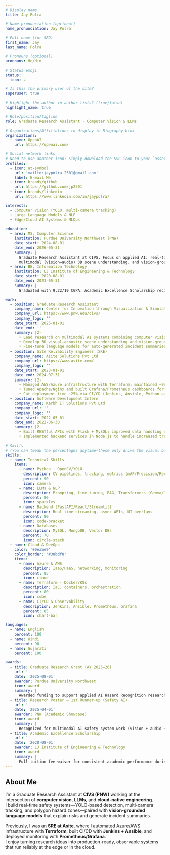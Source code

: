 ```yaml
---
# Display name
title: Jay Polra

# Name pronunciation (optional)
name_pronunciation: Jay Polra

# Full name (for SEO)
first_name: Jay
last_name: Polra

# Pronouns (optional)
pronouns: He/Him

# Status emoji
status:
  icon: ☕️

# Is this the primary user of the site?
superuser: true

# Highlight the author in author lists? (true/false)
highlight_name: true

# Role/position/tagline
role: Graduate Research Assistant · Computer Vision & LLMs

# Organizations/Affiliations to display in Biography blox
organizations:
  - name: OpenAI
    url: https://openai.com/

# Social network links
# Need to use another icon? Simply download the SVG icon to your `assets/media/icons/` folder.
profiles:
  - icon: at-symbol
    url: 'mailto:jaypolra.2501@gmail.com'
    label: E-mail Me
  - icon: brands/github
    url: https://github.com/jp2501
  - icon: brands/linkedin
    url: https://www.linkedin.com/in/jaypolra/

interests:
  - Computer Vision (YOLO, multi-camera tracking)
  - Large Language Models & NLP
  - Edge/Cloud AI Systems & MLOps

education:
  - area: MS, Computer Science
    institution: Purdue University Northwest (PNW)
    date_start: 2024-08-01
    date_end: 2026-05-31
    summary: |
      Graduate Research Assistant at CIVS. Focus on applied AI: real-time computer vision for industrial safety,
      multimodal (vision–audio) 3D scene understanding, and vision-grounded LLMs for safety analysis/reporting.
  - area: BE, Information Technology
    institution: LJ Institute of Engineering & Technology
    date_start: 2020-08-01
    date_end: 2023-05-31
    summary: |
      Graduated with 9.22/10 CGPA. Academic Excellence Scholarship recipient.

work:
  - position: Graduate Research Assistant
    company_name: Center for Innovation through Visualization & Simulation (CIVS), Purdue University
    company_url: https://www.pnw.edu/civs/
    company_logo: ''
    date_start: 2025-01-01
    date_end: ''
    summary: |2-
      • Lead research on multimodal AI systems combining computer vision and audio for industrial safety monitoring.
      • Develop 3D visual–acoustic scene understanding and vision-grounded LLMs that explain hazardous scenarios.
      • Fine-tune language models for auto-generated incident summaries and safety reporting.
  - position: Site Reliability Engineer (SRE)
    company_name: Asite Solutions Pvt Ltd
    company_url: https://www.asite.com/
    company_logo: ''
    date_start: 2023-01-01
    date_end: 2024-07-31
    summary: |2-
      • Managed AWS/Azure infrastructure with Terraform; maintained ~99.9% uptime for critical services.
      • Tuned Apache/Nginx and built Grafana/Prometheus dashboards for real-time observability.
      • Cut deployment time ~25% via CI/CD (Jenkins, Ansible, Python automation) and log-based anomaly detection.
  - position: Software Development Intern
    company_name: Karbh IT Solutions Pvt Ltd
    company_url: ''
    company_logo: ''
    date_start: 2022-05-01
    date_end: 2022-06-30
    summary: |2-
      • Built RESTful APIs with Flask + MySQL; improved data handling efficiency.
      • Implemented backend services in Node.js to handle increased traffic with low latency.

# Skills
# (You can tweak the percentages anytime—these only drive the visual bars.)
skills:
  - name: Technical Skills
    items:
      - name: Python · OpenCV/YOLO
        description: CV pipelines, tracking, metrics (mAP/Precision/Recall)
        percent: 90
        icon: camera
      - name: LLMs & NLP
        description: Prompting, fine-tuning, RAG, Transformers (Gemma/T5)
        percent: 80
        icon: sparkles
      - name: Backend (FastAPI/React/Streamlit)
        description: Real-time streaming, async APIs, UI overlays
        percent: 80
        icon: code-bracket
      - name: Databases
        description: MySQL, MongoDB, Vector DBs
        percent: 70
        icon: circle-stack
  - name: Cloud & DevOps
    color: '#0ea5e9'
    color_border: '#38bdf8'
    items:
      - name: Azure & AWS
        description: IaaS/PaaS, networking, monitoring
        percent: 85
        icon: cloud
      - name: Terraform · Docker/K8s
        description: IaC, containers, orchestration
        percent: 80
        icon: cube
      - name: CI/CD & Observability
        description: Jenkins, Ansible, Prometheus, Grafana
        percent: 85
        icon: chart-bar

languages:
  - name: English
    percent: 100
  - name: Hindi
    percent: 90
  - name: Gujarati
    percent: 100

awards:
  - title: Graduate Research Grant (AY 2025–26)
    url: ''
    date: '2025-08-01'
    awarder: Purdue University Northwest
    icon: award
    summary: |
      Awarded funding to support applied AI Hazard Recognition research at CIVS.
  - title: Research Poster — 1st Runner-up (Safety AI)
    url: ''
    date: '2025-04-01'
    awarder: PNW (Academic Showcase)
    icon: award
    summary: |
      Recognized for multimodal AI safety system work (vision + audio + LLMs).
  - title: Academic Excellence Scholarship
    url: ''
    date: '2020-08-01'
    awarder: LJ Institute of Engineering & Technology
    icon: award
    summary: |
      Full tuition fee waiver for consistent academic performance during BE in IT.
---
```


## About Me

I’m a Graduate Research Assistant at **CIVS (PNW)** working at the intersection of **computer vision**, **LLMs**, and **cloud-native engineering**.  
I build real-time safety systems—YOLO-based detection, multi-camera tracking, and polygon hazard zones—paired with **vision-grounded language models** that explain risks and generate incident summaries.  

Previously, I was an **SRE at Asite**, where I automated Azure/AWS infrastructure with **Terraform**, built CI/CD with **Jenkins + Ansible**, and deployed monitoring with **Prometheus/Grafana**.  
I enjoy turning research ideas into production-ready, observable systems that run reliably at the edge or in the cloud.

